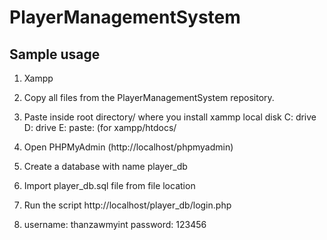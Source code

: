 # PlayerManagementSystem

## Sample usage

1. Xampp

2. Copy all files from the PlayerManagementSystem repository.

3. Paste inside root directory/ where you install xammp local disk C: drive D: drive E: paste: (for xampp/htdocs/ 

4. Open PHPMyAdmin (http://localhost/phpmyadmin)

5. Create a database with name player_db

6. Import player_db.sql file from file location

7. Run the script http://localhost/player_db/login.php

8. username: thanzawmyint
   password: 123456
